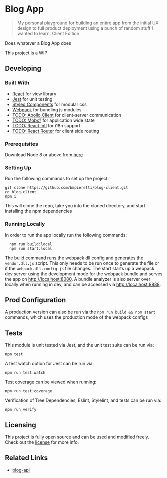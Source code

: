 # Blog App
> My personal playground for building an entire app from the initial UX design to full product deployment using a bunch of random stuff I wanted to learn: Client Edition

Does whatever a Blog App does

This project is a WIP

## Developing

### Built With
* [React](https://reactjs.org/) for view library
* [Jest](https://facebook.github.io/jest/) for unit testing
* [Styled Components](https://github.com/styled-components/styled-components) for modular css
* [Webpack](https://webpack.js.org/) for bundling js modules
* [TODO: Apollo Client](https://www.apollographql.com/client/) for client-server communication
* [TODO: Mobx?](https://github.com/mobxjs/mobx) for application wide state
* [TODO: React Intl](https://github.com/yahoo/react-intl) for i18n support
* [TODO: React Router](https://reacttraining.com/react-router/) for client side routing

### Prerequisites

Download Node 8 or above from [here](https://nodejs.org/en/)

### Setting Up

Run the following commands to set up the project:

```shell
git clone https://github.com/bmpieretti/blog-client.git
cd blog-client
npm i
```

This will clone the repo, take you into the cloned directory, and start installing the npm dependencies

### Running Locally

In order to run the app locally run the following commands:

```shell
  npm run build:local
  npm run start:local
```

The build command runs the webpack dll config and generates the `vendor.dll.js` script. This only needs to be run once to generate the file or if the `webpack.dll.config.js` file changes. The start starts up a webpack dev server using the development mode for the webpack bundle and serves the app on [http://localhost:8080](http://localhost:8080). A bundle analyzer is also server over locally when running in dev, and can be accessed via [http://localhost:8888](http://localhost:8888).

## Prod Configuration

A production version can also be run via the `npm run build && npm start` commands, which uses the production mode of the webpack configs

## Tests

This module is unit tested via Jest, and the unit test suite can be run via:

```shell
npm test
```

A test watch option for Jest can be run via:

```shell
npm run test:watch
```

Test coverage can be viewed when running:

```shell
npm run test:coverage
```

Verification of Tree Dependencies, Eslint, Stylelint, and tests can be run via:

```shell
npm run verify
```

## Licensing

This project is fully open source and can be used and modified freely. Check out the [license](https://github.com/bmpieretti/blog-client/blob/master/LICENSE) for more info.

## Related Links
* [blog-api](https://github.com/bmpieretti/blog-api.git)
